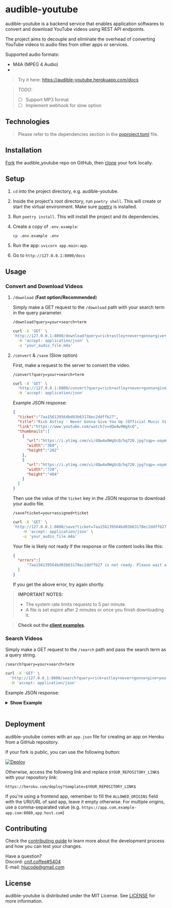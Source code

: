 # audible-youtube

audible-youtube is a backend service that enables application softwares to convert and download YouTube videos using REST API endpoints.

The project aims to decouple and eliminate the overhead of converting YouTube videos to audio files from other apps or services.

Supported audio formats:

- M4A (MPEG 4 Audio)
-

> Try it here: https://audible-youtube.herokuapp.com/docs

> *TODO:*
> - [ ] Support MP3 format
> - [ ] Implement webhook for slow option

## Technologies
> Please refer to the dependencies section in the [pyproject.toml](pyproject.toml) file.

## Installation

[Fork](https://docs.github.com/en/get-started/quickstart/fork-a-repo#forking-a-repository) the audible_youtube repo on GitHub, then [clone](https://docs.github.com/en/repositories/creating-and-managing-repositories/cloning-a-repository#cloning-a-repository) your fork locally.

## Setup

1. `cd` into the project directory, e.g. audible-youtube.

2. Inside the project's root directory, run `poetry shell`. This will create or start the virtual environment. Make sure [poetry](https://github.com/python-poetry/poetry#installation) is installed.

3. Run `poetry install`. This will install the project and its dependencies.

4. Create a copy of `.env.example`:

    ```sh
    cp .env.example .env
    ```

5. Run the app: `uvicorn app.main:app`.

6. Go to `http://127.0.0.1:8000/docs`

## Usage

### Convert and Download Videos

1. `/download` (**Fast option/Recommended**)

    Simply make a GET request to the `/download` path with your search term in the query parameter.

    ```
    /download?query=your+search+term
    ```

    ```sh
    curl -X 'GET' \
    'http://127.0.0.1:8000/download?query=rick+astley+never+gonna+give+you+up' \
      -H 'accept: application/json' \
      -o 'your_audio_file.m4a'
    ```

    >

2. `/convert` & `/save` (Slow option)

    First, make a request to the server to convert the video.

    ```
    /convert?query=your+search+term
    ```

    ```sh
    curl -X 'GET' \
      'http://127.0.0.1:8000/convert?query=rick+astley+never+gonna+give+you+up' \
      -H 'accept: application/json'
    ```

    Example JSON response:

    ```json
    {
      "ticket":"7aa156139564bd03b63178ec2ddffb27",
      "title":"Rick Astley - Never Gonna Give You Up (Official Music Video)",
      "link":"https://www.youtube.com/watch?v=dQw4w9WgXcQ",
      "thumbnails":[
        {
          "url":"https://i.ytimg.com/vi/dQw4w9WgXcQ/hq720.jpg?sqp=-oaymwEcCOgCEMoBSFXyq4qpAw4IARUAAIhCGAFwAcABBg==&rs=AOn4CLAfut6ib46TKYWnNm5PxBrcX8HLWg",
          "width":"360",
          "height":"202"
        },
        {
          "url":"https://i.ytimg.com/vi/dQw4w9WgXcQ/hq720.jpg?sqp=-oaymwEcCNAFEJQDSFXyq4qpAw4IARUAAIhCGAFwAcABBg==&rs=AOn4CLDRxusbm2_TGTnDWEIhBTYW2cUQkw",
          "width":"720",
          "height":"404"
        }
      ]
    }
    ```

    Then use the value of the `ticket` key in the JSON response to download your audio file.

    ```
    /save?ticket=your+assigned+ticket
    ```

    ```sh
    curl -X 'GET' \
    'http://127.0.0.1:8000/save?ticket=7aa156139564bd03b63178ec2ddffb27' \
        -H 'accept: application/json' \
        -o 'your_audio_file.m4a'
    ```

    Your file is likely not ready if the response or file content looks like this:

    ```json
    {
      "errors":[
          "7aa156139564bd03b63178ec2ddffb27 is not ready. Please wait and resubmit your request"
      ]
    }
    ```

    If you get the above error, try again shortly.

> **IMPORTANT NOTES:**
> - The system rate limits requests to 5 per minute.
> - A file is set expire after 2 minutes or once you finish downloading it.

> **Check out the [client examples](./example).**

### Search Videos

Simply make a GET request to the `/search` path and pass the search term as a query string.

```
/search?query=your+search+term
```

```sh
curl -X 'GET' \
  'http://127.0.0.1:8000/search?query=rick+astley+never+gonna+give+you+up' \
  -H 'accept: application/json'
```

Example JSON response:
<details>
<summary><b>Show Example</b></summary>
<br>
<table>
<tr>
<td>

```json
{
  "title": "Rick Astley - Never Gonna Give You Up (Official Music Video)",
  "id": "Rick Astley - Never Gonna Give You Up (Official Music Video)",
  "publication_time": "Rick Astley - Never Gonna Give You Up (Official Music Video)",
  "type": "video",
  "duration": "3:33",
  "viewcount": {
    "text": "1,224,529,631 views",
    "short": "1.2B views"
  },
  "link": "https://www.youtube.com/watch?v=dQw4w9WgXcQ",
  "thumbnails": [
    {
      "url": "https://i.ytimg.com/vi/dQw4w9WgXcQ/hq720.jpg?sqp=-oaymwEcCOgCEMoBSFXyq4qpAw4IARUAAIhCGAFwAcABBg==&rs=AOn4CLAfut6ib46TKYWnNm5PxBrcX8HLWg",
      "width": "360",
      "height": "202"
    },
    {
      "url": "https://i.ytimg.com/vi/dQw4w9WgXcQ/hq720.jpg?sqp=-oaymwEcCNAFEJQDSFXyq4qpAw4IARUAAIhCGAFwAcABBg==&rs=AOn4CLDRxusbm2_TGTnDWEIhBTYW2cUQkw",
      "width": "720",
      "height": "404"
    }
  ],
  "description": [
    {
      "text": "“"
    },
    {
      "text": "Never",
      "bold": "True"
    },
    {
      "text": " Gonna Give You Up” was a global smash on its release in July 1987, topping the charts in 25 countries including Rick's ..."
    }
  ],
  "channel": {
    "name": "Rick Astley",
    "id": "UCuAXFkgsw1L7xaCfnd5JJOw",
    "thumbnails": [
      {
        "url": "https://yt3.ggpht.com/BbWaWU-qyR5nfxxXclxsI8zepppYL5x1agIPGfRdXFm5fPEewDsRRWg4x6P6fdKNhj84GoUpUI4=s88-c-k-c0x00ffffff-no-rj",
        "width": "68",
        "height": "68"
      }
    ],
    "link": "https://www.youtube.com/channel/UCuAXFkgsw1L7xaCfnd5JJOw"
  },
  "accessibility": {
    "title": "Rick Astley - Never Gonna Give You Up (Official Music Video) by Rick Astley 12 years ago 3 minutes, 33 seconds 1,224,529,631 views",
    "duration": "3 minutes, 33 seconds"
  }
}
```
</td>
</tr>
</table>
</details>
<br>

## Deployment

audible-youtube comes with an `app.json` file for creating an app on Heroku from a GitHub repository.

If your fork is public, you can use the following button:

[![Deploy](https://www.herokucdn.com/deploy/button.svg)](https://heroku.com/deploy)

Otherwise, access the following link and replace `$YOUR_REPOSITORY_LINK$` with your repository link:

```
https://heroku.com/deploy?template=$YOUR_REPOSITORY_LINK$
```

If you're using a frontend app, remember to fill the `ALLOWED_ORIGINS` field with the URI/URL of said app, leave it empty otherwise. For multiple origins, use a comma-separated value (e.g. `https://app.com,example-app.com:8080,app.host.com`)

## Contributing

Check the [contributing guide](./.github/CONTRIBUTING.md) to learn more about the development process and how you can test your changes.

Have a question?\
Discord: [cnif.coffee#5404](https://discordapp.com/users/319861160239431682)\
E-mail: hjucode@gmail.com

## License

audible-youtube is distributed under the MIT License. See [LICENSE](./LICENSE) for more information.
